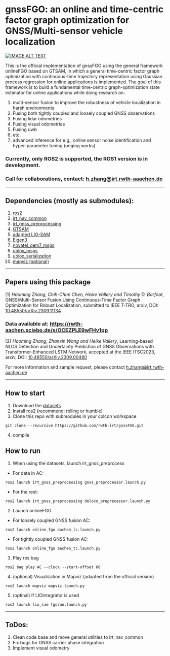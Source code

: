 # gnssFGO: an online and time-centric factor graph optimization for GNSS/Multi-sensor vehicle localization

[![IMAGE ALT TEXT](http://img.youtube.com/vi/9R55uCCrNss/0.jpg)](http://www.youtube.com/watch?v=9R55uCCrNss "GNSS-FGO Video Demonstration")

This is the official implementation of gnssFGO using the general framework onlineFGO based on GTSAM, in which a general time-centric factor graph optimization with continuous-time trajectory representation using Gaussian process regression for online applications is implemented. 
The goal of this framework is to build a fundamental time-centric graph-optimization state estimator for online applications while doing research on:
1. multi-sensor fusion to improve the robustness of vehicle localization in harsh environments
 1. Fusing both tightly coupled and loosely coupled GNSS observations
 2. Fusing lidar odometries
 3. Fusing visual odometries
 4. Fusing uwb
 5. etc.
2. advanced inference for e.g., online sensor noise identification and hyper-parameter tuning (onging works)

### Currently, only ROS2 is supported, the ROS1 version is in development.
### Call for collaborations, contact: h.zhang@irt.rwth-aaachen.de
---

## Dependencies (mostly as submodules):
1. [ros2](https://docs.ros.org/en/rolling/Installation.html)
2. [irt_nav_common](https://github.com/rwth-irt/irt_nav_common)
3. [irt_gnss_preprocessing](https://github.com/rwth-irt/irt_gnss_preprocessing)
5. [GTSAM](https://github.com/borglab/gtsam) 
6. [adapted LIO-SAM](https://github.com/rwth-irt/LIO-SAM)
4. [Eigen3](https://eigen.tuxfamily.org/)
5. [novatel_oem7_msgs](https://github.com/rwth-irt/novatel_oem7_driver)
6. [ublox_msgs](https://github.com/rwth-irt/ublox)
7. [ublox_serialization](https://github.com/rwth-irt/ublox)
8. [mapviz (optional)](https://github.com/rwth-irt/mapviz.git)
---

## Papers using this package
[1] *Haoming Zhang, Chih-Chun Chen, Heike Vallery and Timothy D. Barfoot*, GNSS/Multi-Sensor Fusion Using Continuous-Time Factor Graph Optimization for Robust Localization, submitted to IEEE T-TRO, arxiv, DOI: [10.48550/arXiv.2309.11134](https://doi.org/10.48550/arXiv.2309.11134)
### Data available at: https://rwth-aachen.sciebo.de/s/OCEZPLE9wFHv1pp

[2] *Haoming Zhang, Zhanxin Wang and Heike Vallery*, Learning-based NLOS Detection and Uncertainty Prediction of GNSS Observations with Transformer-Enhanced LSTM Network, accepted at the IEEE ITSC2023, arxiv, DOI: [10.48550/arXiv.2309.00480](https://arxiv.org/abs/2309.00480)

For more information and sample request, please contact h.zhang@irt.rwth-aachen.de


---
## How to start
1. Download the [datasets](https://rwth-aachen.sciebo.de/s/OCEZPLE9wFHv1pp)
2. Install ros2 (recommend: rolling or humble)
3. Clone this repo with submodules in your colcon workspace 
```
git clone --recursive https://github.com/rwth-irt/gnssFGO.git
```
4. compile

## How to run
1. When using the datasets, launch irt_gnss_preprocess

  - For data in AC:
  ```
  ros2 launch irt_gnss_preprocessing gnss_preprocessor.launch.py
  ```
  - For the rest:
  ```
  ros2 launch irt_gnss_preprocessing deloco_preprecessor.launch.py 
  ```
2. Launch onlineFGO
  - For loosely coupled GNSS fusion AC:
  ```
  ros2 launch online_fgo aachen_lc.launch.py
  ```
  - For tightly coupled GNSS fusion AC:
  ```
  ros2 launch online_fgo aachen_tc.launch.py
  ```
3. Play ros bag
  ```
  ros2 bag play AC --clock --start-offset 60
  ```
4. (optional) Visualization in Mapviz (adapted from the official version)
  ```
  ros2 launch mapviz mapviz.launch.py
  ```
5. (optinal) If LIOIntegrator is used
  ```
  ros2 launch lio_sam fgorun.launch.py 
  ```

---
## ToDos:
1. Clean code base and move general utilities to irt_nav_common
2. Fix bugs for GNSS carrier phase integration
3. Implement visual odometry